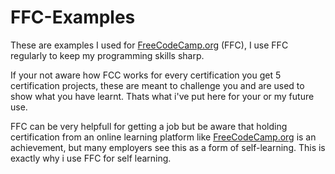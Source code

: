 # FFC-Examples
These are examples I used for [FreeCodeCamp.org](https://www.freecodecamp.org/learn/)   (FFC), I use FFC regularly to keep my programming skills sharp.

If your not aware how FCC works for every certification you get 5 certification projects, these are meant to challenge you and are used to show what you have learnt. Thats what i've put here for your or my future use.

FFC can be very helpfull for getting a job but be aware that holding certification from an online learning platform like [FreeCodeCamp.org](https://www.freecodecamp.org/learn/)  is an achievement, but many employers see this as a form of self-learning. This is exactly why i use FFC for self learning.
